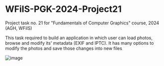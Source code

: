 # WFiIS-PGK-2024-Project21
Project task no. 21 for "Fundamentals of Computer Graphics" course, 2024 (AGH, WFiIS)

This task required to build an application in which user can load photos, browse and modify its' metadata (EXIF and IPTC).
It has many options to modify the photos and save those changes into new files

![image](https://github.com/radek203/WFiIS-PGK-2024-Project21/assets/116189519/2db4ba73-45ae-41d0-85fc-721719aa7962)
